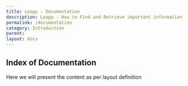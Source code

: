 ```yaml
---
title: Leapp - Documentation
description: Leapp - How to Find and Retrieve important information
permalink: /documentation
category: Introduction
parent: 
layout: docs
---
```


## Index of Documentation

Here we will present the content as per layout definition